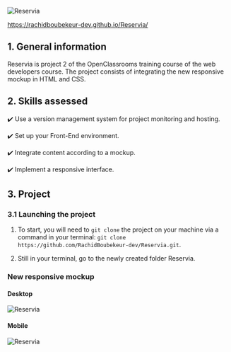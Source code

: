 ![Reservia](https://raw.githubusercontent.com/RachidBoubekeur-dev/Reservia/c4008b688598efed55900ba4bfca64915fc06c8e/images/logo/Reservia.svg)

https://rachidboubekeur-dev.github.io/Reservia/

## 1. General information

Reservia is project 2 of the OpenClassrooms training course of the web developers course.
The project consists of integrating the new responsive mockup in HTML and CSS.

## 2. Skills assessed

✔️ Use a version management system for project monitoring and hosting.

✔️ Set up your Front-End environment.

✔️ Integrate content according to a mockup.

✔️ Implement a responsive interface.

## 3. Project

### 3.1 Launching the project

1. To start, you will need to `git clone` the project on your machine via a command in your terminal: `git clone https://github.com/RachidBoubekeur-dev/Reservia.git`.

2. Still in your terminal, go to the newly created folder Reservia.

### New responsive mockup

#### Desktop

![Reservia](https://raw.githubusercontent.com/RachidBoubekeur-dev/Reservia/master/images/model/Desktop%20-%201.png)

#### Mobile

![Reservia](https://raw.githubusercontent.com/RachidBoubekeur-dev/Reservia/master/images/model/iPhone%208%20-%201.png)

